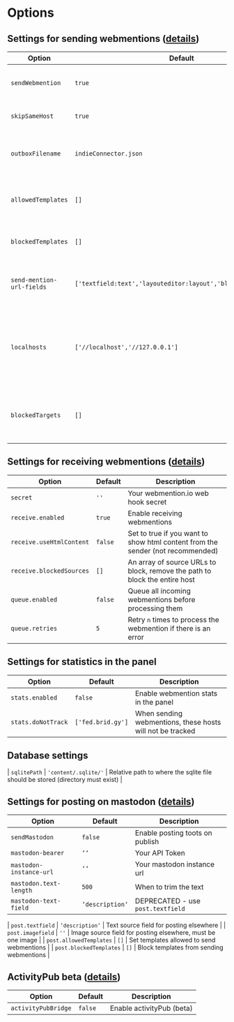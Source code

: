 # Options

## Settings for sending webmentions ([details](sending.md))

| Option                    | Default                                                        | Description                                                                              |
| ------------------------- | -------------------------------------------------------------- | ---------------------------------------------------------------------------------------- |
| `sendWebmention`          | `true`                                                         | Enable sending webmentions on page save                                                  |
| `skipSameHost`            | `true`                                                         | Skip sending webmentions to yourself                                                     |
| `outboxFilename`          | `indieConnector.json`                                          | Change the filename of the processed urls file                                           |
| `allowedTemplates`        | `[]`                                                           | Set templates allowed to send webmentions                                                |
| `blockedTemplates`        | `[]`                                                           | Block templates from sending webmentions                                                 |
| `send-mention-url-fields` | `['textfield:text','layouteditor:layout','blockeditor:block']` | Set fieldnames and types to look for urls in                                             |
| `localhosts`              | `['//localhost','//127.0.0.1']`                                | Set local hosts to prevent sending webmentions and posts when testing on a local machine |
| `blockedTargets`          | `[]`                                							 | Array of hosts to block sending webmentions to                                           |

## Settings for receiving webmentions ([details](receiving.md))

| Option              | Default | Description                                                                    |
| ------------------- | ------- | ------------------------------------------------------------------------------ |
| `secret`            | `''`    | Your webmention.io web hook secret                                             |
| `receive.enabled`   | `true`  | Enable receiving webmentions                                                   |
| `receive.useHtmlContent`    | `false` | Set to true if you want to show html content from the sender (not recommended) |
| `receive.blockedSources`    | `[]`    | An array of source URLs to block, remove the path to block the entire host     |
| `queue.enabled`     | `false` | Queue all incoming webmentions before processing them                          |
| `queue.retries`     | `5`     | Retry `n` times to process the webmention if there is an error                 |


## Settings for statistics in the panel

| Option             | Default              | Description                                                                    |
| ------------------ | -------------------- | ------------------------------------------------------------------------------ |
| `stats.enabled`    | `false`              | Enable webmention stats in the panel                                           |
| `stats.doNotTrack` | `['fed.brid.gy']`    | When sending webmentions, these hosts will not be tracked                      |

## Database settings

| `sqlitePath`       | `'content/.sqlite/'` | Relative path to where the sqlite file should be stored (directory must exist) |


## Settings for posting on mastodon ([details](mastodon.md))

| Option                  | Default         | Description                     |
| ----------------------- | --------------- | ------------------------------- |
| `sendMastodon`          | `false`         | Enable posting toots on publish |
| `mastodon-bearer`       | `‘‘`            | Your API Token                  |
| `mastodon-instance-url` | `‘‘`            | Your mastodon instance url      |
| `mastodon.text-length`  | `500`           | When to trim the text           |
| `mastodon-text-field`   | `‘description‘` | DEPRECATED - use `post.textfield`     |

| `post.textfield`        | `‘description‘` | Text source field for posting elsewhere |
| `post.imagefield`        | `''` | Image source field for posting elsewhere, must be one image |
| `post.allowedTemplates`        | `[]` | Set templates allowed to send webmentions |
| `post.blockedTemplates`        | `[]` | Block templates from sending webmentions |

## ActivityPub beta ([details](activitiypub.md))

| Option              | Default | Description               |
| ------------------- | ------- | ------------------------- |
| `activityPubBridge` | `false` | Enable activityPub (beta) |
